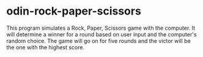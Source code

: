 # odin-rock-paper-scissors
This program simulates a Rock, Paper, Scissors game with the computer. It will determine a winner for a round based on user input and the computer's random choice. The game will go on for five rounds and the victor will be the one with the highest score.